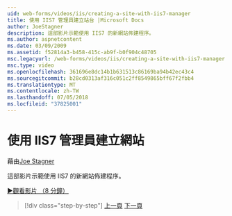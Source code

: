 ```yaml
---
uid: web-forms/videos/iis/creating-a-site-with-iis7-manager
title: 使用 IIS7 管理員建立站台 |Microsoft Docs
author: JoeStagner
description: 這部影片示範使用 IIS7 的新網站佈建程序。
ms.author: aspnetcontent
ms.date: 03/09/2009
ms.assetid: f52814a3-b458-415c-ab9f-b0f904c48705
msc.legacyurl: /web-forms/videos/iis/creating-a-site-with-iis7-manager
msc.type: video
ms.openlocfilehash: 361696e8dc14b1b631513c86169ba94b42ec43c4
ms.sourcegitcommit: b28cd0313af316c051c2ff8549865bff67f2fbb4
ms.translationtype: MT
ms.contentlocale: zh-TW
ms.lasthandoff: 07/05/2018
ms.locfileid: "37825001"
---
```

<a name="creating-a-site-with-iis7-manager"></a>使用 IIS7 管理員建立網站
====================
藉由[Joe Stagner](https://github.com/JoeStagner)

這部影片示範使用 IIS7 的新網站佈建程序。

[&#9654;觀看影片 （8 分鐘）](https://channel9.msdn.com/Blogs/ASP-NET-Site-Videos/creating-a-site-with-iis7-manager)

> [!div class="step-by-step"]
> [上一頁](troubleshooting-production-aspnet-apps.md)
> [下一頁](installing-ftp7.md)
